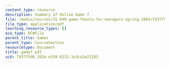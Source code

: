 ```yaml
---
content_type: resource
description: Summary of Online Game 7.
file: /media/courses/15-040-game-theory-for-managers-spring-2004/7d37f5d6262ee53862151e3ca2e21183_game7.pdf
file_type: application/pdf
learning_resource_types: []
ocw_type: OCWFile
parent_title: Games
parent_type: CourseSection
resourcetype: Document
title: game7.pdf
uid: 7d37f5d6-262e-e538-6215-1e3ca2e21183
---
```

